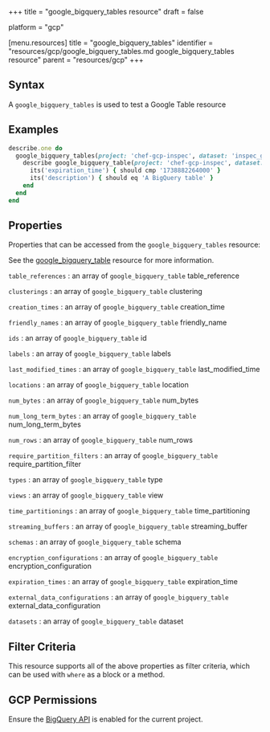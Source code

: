 +++
title = "google_bigquery_tables resource"
draft = false

platform = "gcp"

[menu.resources]
    title = "google_bigquery_tables"
    identifier = "resources/gcp/google_bigquery_tables.md google_bigquery_tables resource"
    parent = "resources/gcp"
+++

## Syntax

A `google_bigquery_tables` is used to test a Google Table resource

## Examples

```ruby
describe.one do
  google_bigquery_tables(project: 'chef-gcp-inspec', dataset: 'inspec_gcp_dataset').table_references.each do |table_reference|
    describe google_bigquery_table(project: 'chef-gcp-inspec', dataset: 'inspec_gcp_dataset', name: table_reference.table_id) do
      its('expiration_time') { should cmp '1738882264000' }
      its('description') { should eq 'A BigQuery table' }
    end
  end
end
```

## Properties

Properties that can be accessed from the `google_bigquery_tables` resource:

See the [google_bigquery_table](/resources/google_bigquery_table/#properties) resource for more information.

`table_references`
: an array of `google_bigquery_table` table_reference

`clusterings`
: an array of `google_bigquery_table` clustering

`creation_times`
: an array of `google_bigquery_table` creation_time

`friendly_names`
: an array of `google_bigquery_table` friendly_name

`ids`
: an array of `google_bigquery_table` id

`labels`
: an array of `google_bigquery_table` labels

`last_modified_times`
: an array of `google_bigquery_table` last_modified_time

`locations`
: an array of `google_bigquery_table` location

`num_bytes`
: an array of `google_bigquery_table` num_bytes

`num_long_term_bytes`
: an array of `google_bigquery_table` num_long_term_bytes

`num_rows`
: an array of `google_bigquery_table` num_rows

`require_partition_filters`
: an array of `google_bigquery_table` require_partition_filter

`types`
: an array of `google_bigquery_table` type

`views`
: an array of `google_bigquery_table` view

`time_partitionings`
: an array of `google_bigquery_table` time_partitioning

`streaming_buffers`
: an array of `google_bigquery_table` streaming_buffer

`schemas`
: an array of `google_bigquery_table` schema

`encryption_configurations`
: an array of `google_bigquery_table` encryption_configuration

`expiration_times`
: an array of `google_bigquery_table` expiration_time

`external_data_configurations`
: an array of `google_bigquery_table` external_data_configuration

`datasets`
: an array of `google_bigquery_table` dataset

## Filter Criteria

This resource supports all of the above properties as filter criteria, which can be used
with `where` as a block or a method.

## GCP Permissions

Ensure the [BigQuery API](https://console.cloud.google.com/apis/library/bigquery-json.googleapis.com/) is enabled for the current project.
